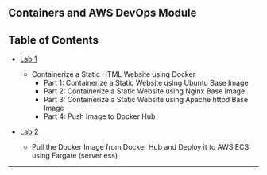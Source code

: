 ## Containers and AWS DevOps Module 


## Table of Contents
<!-- TOC -->
- [Lab 1](lab-1.md)
    - Containerize a Static HTML Website using Docker
        - Part 1: Containerize a Static Website using Ubuntu Base Image
        - Part 2: Containerize a Static Website using Nginx Base Image
        - Part 3: Containerize a Static Website using Apache httpd Base Image
        - Part 4: Push Image to Docker Hub

- [Lab 2](lab-2.md)
    - Pull the Docker Image from Docker Hub and Deploy it to AWS ECS using Fargate (serverless)
---